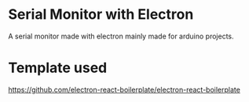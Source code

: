 # Serial Monitor with Electron

A serial monitor made with electron mainly made for arduino projects.

# Template used
https://github.com/electron-react-boilerplate/electron-react-boilerplate
